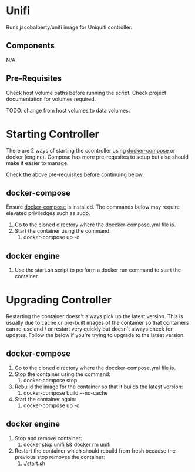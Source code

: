 # Unifi #
Runs jacobalberty/unifi image for Uniquiti controller.

## Components ##
N/A

## Pre-Requisites ##
Check host volume paths before running the script.
Check project documentation for volumes required.

TODO:
change from host volumes to data volumes.

# Starting Controller #
There are 2 ways of starting the ccontroller using [docker-compose](https://docs.docker.com/compose) or docker (engine). Compose has more pre-requsites to setup but also should make it easier to manage.

Check the above pre-requisites before continuing below.

## docker-compose ##
Ensure [docker-compose](https://docs.docker.com/compose/install/) is installed. The commands below may require elevated priviledges such as sudo.

1. Go to the cloned directory where the doccker-compose.yml file is.
2. Start the container using the command:
   1. docker-compose up -d


## docker engine ##
1. Use the start.sh script to perform a docker run command to start the container.

# Upgrading Controller #
Restarting the container doesn't always pick up the latest version. This is usually due to cache or pre-built images of the container so that containers can re-use and / or restart very quickly but doesn't always check for updates. Follow the below if you're trying to upgrade to the latest version.

## docker-compose ##
1. Go to the cloned directory where the doccker-compose.yml file is.
2. Stop the container using the command:
   1. docker-compose stop
4. Rebuild the image for the container so that it builds the latest version:
   1. docker-compose build --no-cache
6. Start the container again:
   1. docker-compose up -d

## docker engine ##
1. Stop and remove container:
   1. docker stop unifi && docker rm unifi
3. Restart the container which should rebuild from fresh because the previous stop removes the container:
   1. ./start.sh
